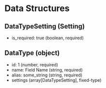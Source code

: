 # Data Structures

## DataTypeSetting (Setting)
+ is_required: true (boolean, required)

## DataType (object)
+ id: 1 (number, required)
+ name: Field Name (string, required)
+ alias: some_string (string, required)
+ settings (array[DataTypeSetting], fixed-type)
